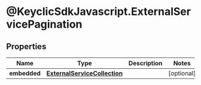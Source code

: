 # @KeyclicSdkJavascript.ExternalServicePagination

## Properties
Name | Type | Description | Notes
------------ | ------------- | ------------- | -------------
**embedded** | [**ExternalServiceCollection**](ExternalServiceCollection.md) |  | [optional] 


